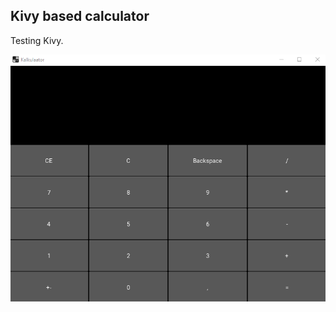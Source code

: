 ## Kivy based calculator
Testing Kivy. 

<a href="url"><img src="https://github.com/zcribe/SmallProjectsCollection/blob/master/Kalkulaator/calculator_show.gif"></a>
